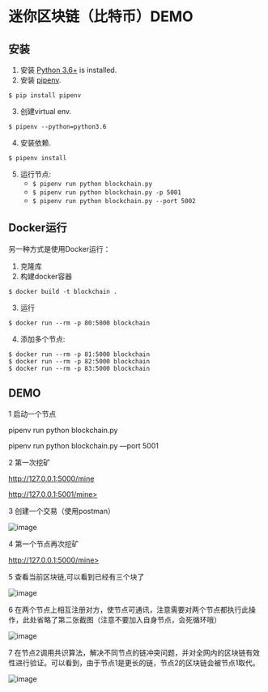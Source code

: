 # 迷你区块链（比特币）DEMO



## 安装

1. 安装 [Python 3.6+](https://www.python.org/downloads/) is installed. 
2. 安装 [pipenv](https://github.com/kennethreitz/pipenv). 

```
$ pip install pipenv 
```

3. 创建virtual env. 

```
$ pipenv --python=python3.6
```

4. 安装依赖.  

```
$ pipenv install 
```

5. 运行节点:
    * `$ pipenv run python blockchain.py` 
    * `$ pipenv run python blockchain.py -p 5001`
    * `$ pipenv run python blockchain.py --port 5002`
    
## Docker运行

另一种方式是使用Docker运行：

1. 克隆库
2. 构建docker容器

```
$ docker build -t blockchain .
```

3. 运行

```
$ docker run --rm -p 80:5000 blockchain
```

4. 添加多个节点:

```
$ docker run --rm -p 81:5000 blockchain
$ docker run --rm -p 82:5000 blockchain
$ docker run --rm -p 83:5000 blockchain
```

## DEMO
1 启动一个节点

pipenv run python blockchain.py

pipenv run python blockchain.py —port 5001

2 第一次挖矿

<http://127.0.0.1:5000/mine> 

http://127.0.0.1:5001/mine> 

3 创建一个交易（使用postman）

![image](https://github.com/kakalote2008/blockchain/img/1.png)

4 第一个节点再次挖矿

http://127.0.0.1:5000/mine> 

5 查看当前区块链,可以看到已经有三个块了

![image](https://github.com/kakalote2008/blockchain/img/2.png)

6 在两个节点上相互注册对方，使节点可通讯，注意需要对两个节点都执行此操作，此处省略了第二张截图（注意不要加入自身节点，会死循环哦）

![image](https://github.com/kakalote2008/blockchain/img/3.png)

7 在节点2调用共识算法，解决不同节点的链冲突问题，并对全网内的区块链有效性进行验证。可以看到，由于节点1是更长的链，节点2的区块链会被节点1取代。

![image](https://github.com/kakalote2008/blockchain/img/4.png)